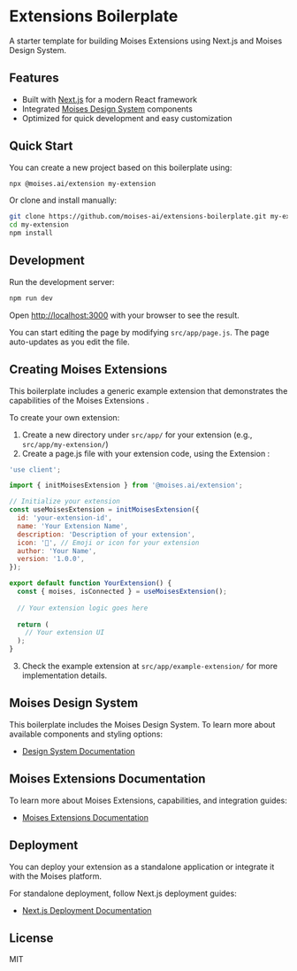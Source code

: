 # Extensions Boilerplate

A starter template for building Moises Extensions using Next.js and Moises Design System.

## Features

- Built with [Next.js](https://nextjs.org) for a modern React framework
- Integrated [Moises Design System](https://design-system.moises.ai/?path=/docs/introduction--docs) components
- Optimized for quick development and easy customization

## Quick Start

You can create a new project based on this boilerplate using:

```bash
npx @moises.ai/extension my-extension
```

Or clone and install manually:

```bash
git clone https://github.com/moises-ai/extensions-boilerplate.git my-extension
cd my-extension
npm install
```

## Development

Run the development server:

```bash
npm run dev
```

Open [http://localhost:3000](http://localhost:3000) with your browser to see the result.

You can start editing the page by modifying `src/app/page.js`. The page auto-updates as you edit the file.

## Creating Moises Extensions

This boilerplate includes a generic example extension that demonstrates the capabilities of the Moises Extensions  .

To create your own extension:

1. Create a new directory under `src/app/` for your extension (e.g., `src/app/my-extension/`)
2. Create a page.js file with your extension code, using the Extension  :

```jsx
'use client';

import { initMoisesExtension } from '@moises.ai/extension';

// Initialize your extension
const useMoisesExtension = initMoisesExtension({
  id: 'your-extension-id',
  name: 'Your Extension Name',
  description: 'Description of your extension',
  icon: '🔌', // Emoji or icon for your extension
  author: 'Your Name',
  version: '1.0.0',
});

export default function YourExtension() {
  const { moises, isConnected } = useMoisesExtension();
  
  // Your extension logic goes here
  
  return (
    // Your extension UI
  );
}
```

3. Check the example extension at `src/app/example-extension/` for more implementation details.

## Moises Design System

This boilerplate includes the Moises Design System. To learn more about available components and styling options:

- [Design System Documentation](https://design-system.moises.ai/?path=/docs/introduction--docs)

## Moises Extensions Documentation

To learn more about Moises Extensions, capabilities, and integration guides:

- [Moises Extensions Documentation](https://extensions.moises.ai/)

## Deployment

You can deploy your extension as a standalone application or integrate it with the Moises platform.

For standalone deployment, follow Next.js deployment guides:
- [Next.js Deployment Documentation](https://nextjs.org/docs/app/building-your-application/deploying)

## License

MIT
